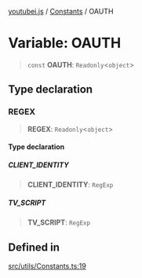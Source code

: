 [youtubei.js](../../../README.md) / [Constants](../README.md) / OAUTH

# Variable: OAUTH

> `const` **OAUTH**: `Readonly`\<`object`\>

## Type declaration

### REGEX

> **REGEX**: `Readonly`\<`object`\>

#### Type declaration

##### CLIENT\_IDENTITY

> **CLIENT\_IDENTITY**: `RegExp`

##### TV\_SCRIPT

> **TV\_SCRIPT**: `RegExp`

## Defined in

[src/utils/Constants.ts:19](https://github.com/LuanRT/YouTube.js/blob/eb21af33db708f0355f4fb15881f5d4fabc7b06c/src/utils/Constants.ts#L19)
